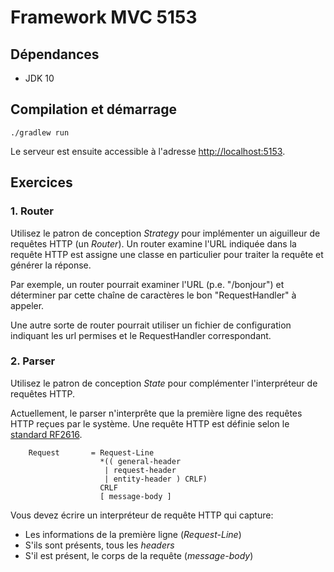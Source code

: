 # Framework MVC 5153

## Dépendances

- JDK 10

## Compilation et démarrage

    ./gradlew run

Le serveur est ensuite accessible à l'adresse [http://localhost:5153](http://localhost:5153).

## Exercices

### 1. Router

Utilisez le patron de conception _Strategy_ pour implémenter un aiguilleur de
requêtes HTTP (un _Router_). Un router examine l'URL indiquée dans la requête
HTTP est assigne une classe en particulier pour traiter la requête et générer la
réponse.

Par exemple, un router pourrait examiner l'URL (p.e. "/bonjour") et déterminer
par cette chaîne de caractères le bon "RequestHandler" à appeler.

Une autre sorte de router pourrait utiliser un fichier de configuration
indiquant les url permises et le RequestHandler correspondant.

### 2. Parser

Utilisez le patron de conception _State_ pour complémenter l'interpréteur de
requêtes HTTP.

Actuellement, le parser n'interprête que la première ligne des requêtes HTTP
reçues par le système. Une requête HTTP est définie selon le [standard RF2616](https://www.w3.org/Protocols/rfc2616/rfc2616-sec5.html).

        Request       = Request-Line
                        *(( general-header
                         | request-header
                         | entity-header ) CRLF)
                        CRLF
                        [ message-body ]

Vous devez écrire un interpréteur de requête HTTP qui capture:

- Les informations de la première ligne (_Request-Line_)
- S'ils sont présents, tous les _headers_
- S'il est présent, le corps de la requête (_message-body_)
